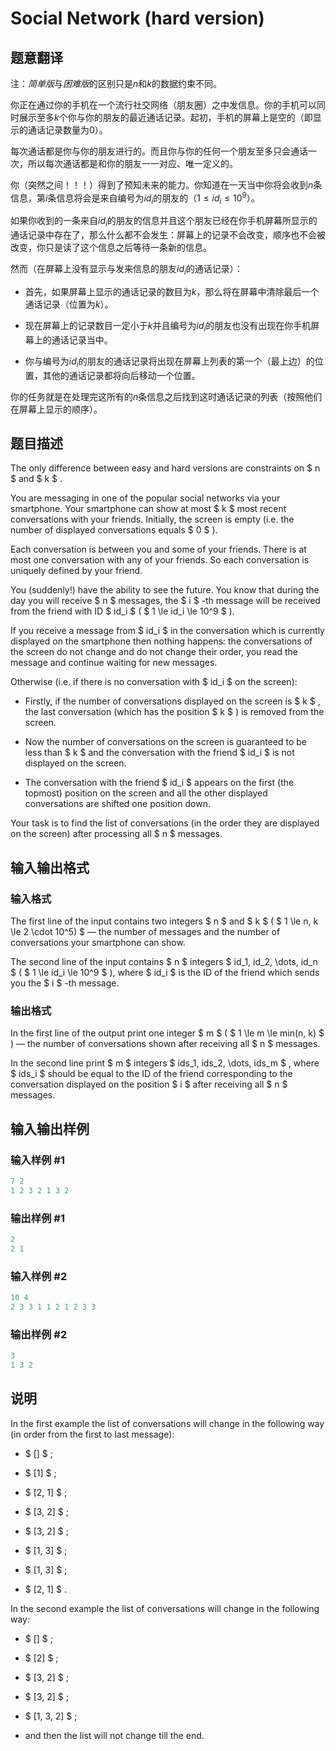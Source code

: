# Social Network (hard version)

## 题意翻译

注：*简单版*与*困难版*的区别只是$n$和$k$的数据约束不同。

你正在通过你的手机在一个流行社交网络（朋友圈）之中发信息。你的手机可以同时展示至多$k$个你与你的朋友的最近通话记录。起初，手机的屏幕上是空的（即显示的通话记录数量为$0$）。

每次通话都是你与你的朋友进行的。而且你与你的任何一个朋友至多只会通话一次，所以每次通话都是和你的朋友一一对应、唯一定义的。

你（突然之间！！！）得到了预知未来的能力。你知道在一天当中你将会收到$n$条信息，第$i$条信息将会是来自编号为$id_i$的朋友的（$1 \le id_i \le 10^9$）。

如果你收到的一条来自$id_i$的朋友的信息并且这个朋友已经在你手机屏幕所显示的通话记录中存在了，那么什么都不会发生：屏幕上的记录不会改变，顺序也不会被改变，你只是读了这个信息之后等待一条新的信息。

然而（在屏幕上没有显示与发来信息的朋友$id_i$的通话记录）：

- 首先，如果屏幕上显示的通话记录的数目为$k$，那么将在屏幕中清除最后一个通话记录（位置为$k$）。

- 现在屏幕上的记录数目一定小于$k$并且编号为$id_i$的朋友也没有出现在你手机屏幕上的通话记录当中。

- 你与编号为$id_i$的朋友的通话记录将出现在屏幕上列表的第一个（最上边）的位置，其他的通话记录都将向后移动一个位置。

你的任务就是在处理完这所有的$n$条信息之后找到这时通话记录的列表（按照他们在屏幕上显示的顺序）。

## 题目描述

The only difference between easy and hard versions are constraints on $ n $ and $ k $ .

You are messaging in one of the popular social networks via your smartphone. Your smartphone can show at most $ k $ most recent conversations with your friends. Initially, the screen is empty (i.e. the number of displayed conversations equals $ 0 $ ).

Each conversation is between you and some of your friends. There is at most one conversation with any of your friends. So each conversation is uniquely defined by your friend.

You (suddenly!) have the ability to see the future. You know that during the day you will receive $ n $ messages, the $ i $ -th message will be received from the friend with ID $ id_i $ ( $ 1 \le id_i \le 10^9 $ ).

If you receive a message from $ id_i $ in the conversation which is currently displayed on the smartphone then nothing happens: the conversations of the screen do not change and do not change their order, you read the message and continue waiting for new messages.

Otherwise (i.e. if there is no conversation with $ id_i $ on the screen):

- Firstly, if the number of conversations displayed on the screen is $ k $ , the last conversation (which has the position $ k $ ) is removed from the screen.

- Now the number of conversations on the screen is guaranteed to be less than $ k $ and the conversation with the friend $ id_i $ is not displayed on the screen.

- The conversation with the friend $ id_i $ appears on the first (the topmost) position on the screen and all the other displayed conversations are shifted one position down.

Your task is to find the list of conversations (in the order they are displayed on the screen) after processing all $ n $ messages.

## 输入输出格式

### 输入格式

The first line of the input contains two integers $ n $ and $ k $ ( $ 1 \le n, k \le 2 \cdot 10^5) $ — the number of messages and the number of conversations your smartphone can show.

The second line of the input contains $ n $ integers $ id_1, id_2, \dots, id_n $ ( $ 1 \le id_i \le 10^9 $ ), where $ id_i $ is the ID of the friend which sends you the $ i $ -th message.

### 输出格式

In the first line of the output print one integer $ m $ ( $ 1 \le m \le min(n, k) $ ) — the number of conversations shown after receiving all $ n $ messages.

In the second line print $ m $ integers $ ids_1, ids_2, \dots, ids_m $ , where $ ids_i $ should be equal to the ID of the friend corresponding to the conversation displayed on the position $ i $ after receiving all $ n $ messages.

## 输入输出样例

### 输入样例 #1

```cpp
7 2
1 2 3 2 1 3 2

```
### 输出样例 #1

```cpp
2
2 1 

```
### 输入样例 #2

```cpp
10 4
2 3 3 1 1 2 1 2 3 3

```
### 输出样例 #2

```cpp
3
1 3 2 

```
## 说明

In the first example the list of conversations will change in the following way (in order from the first to last message):

- $ [] $ ;

- $ [1] $ ;

- $ [2, 1] $ ;

- $ [3, 2] $ ;

- $ [3, 2] $ ;

- $ [1, 3] $ ;

- $ [1, 3] $ ;

- $ [2, 1] $ .

In the second example the list of conversations will change in the following way:

- $ [] $ ;

- $ [2] $ ;

- $ [3, 2] $ ;

- $ [3, 2] $ ;

- $ [1, 3, 2] $ ;

- and then the list will not change till the end.

